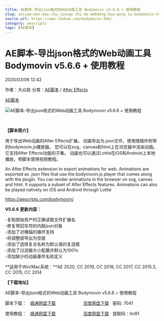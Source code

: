 ```yaml
---
title: AE脚本-导出json格式的Web动画工具 Bodymovin v5.6.6 + 使用教程
slug: aejiao-ben-dao-chu-jsonge-shi-de-webdong-hua-gong-ju-bodymovin-v5-6-6-shi-yong-jiao-cheng
source_url: https://www.lookae.com/bodymovin-566/
category: aescripts
tags: [AE脚本]
---
```

# AE脚本-导出json格式的Web动画工具 Bodymovin v5.6.6 + 使用教程

2020/03/06 12:42

作者：大众脸
分类：[AE脚本](https://www.lookae.com/after-effects/aescripts/) / [After Effects](https://www.lookae.com/after-effects/)

[AE脚本](https://www.lookae.com/tag/ae%e8%84%9a%e6%9c%ac/)

![AE脚本-导出json格式的Web动画工具 Bodymovin v5.6.6 + 使用教程](https://www.lookae.com/wp-content/uploads/2019/04/Bodymovin.jpg "AE脚本-导出json格式的Web动画工具 Bodymovin v5.6.6 + 使用教程-LookAE.com")

﻿

**【脚本简介】**

用于导出Web动画的After Effects扩展。 动画导出为.json文件，使用随插件附带的bodymovin.js播放器。 您可以在svg，canvas和html上在浏览器中渲染动画。 它支持After Effects功能的子集。 动画也可以通过Lottie在iOS和Android上本地播放，带脚本使用视频教程。

An After Effects extension to export animations for web. Animations are exported as .json files that use the bodymovin.js player that comes along with the plugin. You can render animations in the browser on svg, canvas and html. It supports a subset of After Effects features. Animations can also be played natively on iOS and Android through Lottie

https://aescripts.com/bodymovin/

**V5.6.6 更新内容：**

-复制原始资产时正确读取文件扩展名  
-修复带回车符的内联json对象  
-添加了对横幅的循环支持  
-将调整层导出为空层  
-添加了选择复合名称为默认值的复选框  
-添加了过滤器大小配置并默认为100％  
-添加缺少的动画事件名称定义

**适用于Win/Mac系统：**AE 2020, CC 2019, CC 2018, CC 2017, CC 2015.3, CC 2015, CC 2014

**【下载地址】**

AE脚本-导出json格式的Web动画工具 Bodymovin v5.6.6 + 使用教程

脚本下载：   [城通网盘下载](https://72k.us/file/680462-426695448)                       [百度网盘下载](https://pan.baidu.com/s/1yNkLKqUx6D2IkomVoDoikQ)   密码: 7041

使用教程：   [城通网盘下载](https://lookae.ctfile.com/fs/680462-382843706)                       [百度网盘下载](https://pan.baidu.com/s/1qGkQJb27DRqeeOMZ-73uKg)   提取码：tm91
